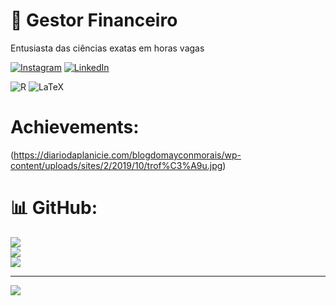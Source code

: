 #  🦝 Gestor Financeiro
 Entusiasta das ciências exatas em horas vagas

[![Instagram](https://img.shields.io/badge/Instagram-%23E4405F.svg?logo=Instagram&logoColor=white)](https://instagram.com/diogop.mota/) [![LinkedIn](https://img.shields.io/badge/LinkedIn-%230077B5.svg?logo=linkedin&logoColor=white)](https://linkedin.com/in/diogo-passos-mota/) 


![R](https://img.shields.io/badge/r-%23276DC3.svg?style=for-the-badge&logo=r&logoColor=white) ![LaTeX](https://img.shields.io/badge/latex-%23008080.svg?style=for-the-badge&logo=latex&logoColor=white)
# Achievements:
(https://diariodaplanicie.com/blogdomayconmorais/wp-content/uploads/sites/2/2019/10/trof%C3%A9u.jpg)
# 📊 GitHub:
![](https://github-readme-stats.vercel.app/api?username=Diogopmota&theme=default&hide_border=true&include_all_commits=true&count_private=false)<br/>
![](https://github-readme-streak-stats.herokuapp.com/?user=Diogopmota&theme=default&hide_border=true)<br/>
![](https://github-readme-stats.vercel.app/api/top-langs/?username=Diogopmota&theme=default&hide_border=true&include_all_commits=true&count_private=false&layout=compact)

---
[![](https://visitcount.itsvg.in/api?id=Diogopmota&icon=1&color=12)](https://visitcount.itsvg.in)

<!-- Proudly created with GPRM ( https://gprm.itsvg.in ) -->
